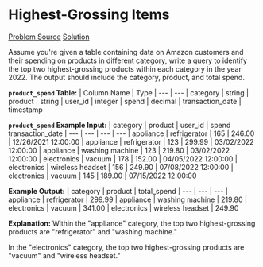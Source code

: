 # Highest-Grossing Items

[Problem Source](https://datalemur.com/questions/sql-highest-grossing)
[Solution](solutions\009_highest_grossing_items.sql)

Assume you're given a table containing data on Amazon customers and their spending on products in different category, write a query to identify the top two highest-grossing products within each category in the year 2022. The output should include the category, product, and total spend.

**`product_spend` Table:**
| Column Name | Type
| --- | ---
| category | string
| product | string
| user_id | integer
| spend | decimal
| transaction_date | timestamp

**`product_spend` Example Input:**
| category | product | user_id | spend transaction_date
| --- | --- | --- | ---
| appliance | refrigerator | 165 | 246.00 | 12/26/2021 12:00:00
| appliance | refrigerator | 123 | 299.99 | 03/02/2022 12:00:00
| appliance | washing machine | 123 | 219.80 | 03/02/2022 12:00:00
| electronics | vacuum | 178 | 152.00 | 04/05/2022 12:00:00
| electronics | wireless headset | 156 | 249.90 | 07/08/2022 12:00:00
| electronics | vacuum | 145 | 189.00 | 07/15/2022 12:00:00

**Example Output:**
| category | product | total_spend
| --- | --- | ---
| appliance | refrigerator | 299.99
| appliance | washing machine | 219.80
| electronics | vacuum | 341.00
| electronics | wireless headset | 249.90

**Explanation:**
Within the "appliance" category, the top two highest-grossing products are "refrigerator" and "washing machine."

In the "electronics" category, the top two highest-grossing products are "vacuum" and "wireless headset."
